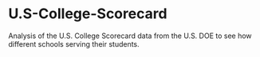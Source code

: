 # U.S-College-Scorecard
Analysis of the U.S. College Scorecard data from the U.S. DOE to see how different schools serving their students. 
